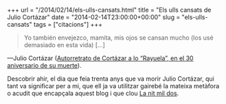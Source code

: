 +++
url = "/2014/02/14/els-ulls-cansats.html"
title = "Els ulls cansats de Julio Cortázar"
date = "2014-02-14T23:00:00+00:00"
slug = "els-ulls-cansats"
tags = ["citacions"]
+++

> Yo también envejezco, mamita, mis ojos se cansan mucho (los usé demasiado en esta vida) […]

—Julio Cortázar ([Autorretrato de Cortázar a lo “Rayuela”, en el 30 aniversario de su muerte](http://cultura.elpais.com/cultura/2014/02/11/actualidad/1392141836_920724.html)).

Descobrir ahir, el dia que feia trenta anys que va morir Julio Cortázar, qui tant va significar per a mi, que ell ja va utilitzar gairebé la mateixa metàfora o acudit que encapçala aquest blog i que clou [La nit mil dos](http://carlesbellver.net/llibres/lanitmildos).

